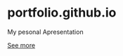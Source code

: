 # portfolio.github.io

My pesonal Apresentation

[See more](https://bonbj.github.io/portfolio.github.io/index)